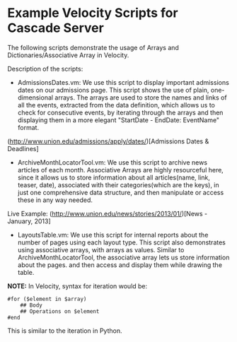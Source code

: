 Example Velocity Scripts for Cascade Server
============================================

The following scripts demonstrate the usage of Arrays and Dictionaries/Associative Array in Velocity. 

Description of the scripts:

* AdmissionsDates.vm: We use this script to display important admissions dates on our admissions page. This script shows the use of plain, one-dimensional arrays. The arrays are used to store the names and links of all the events, extracted from the data definition, which allows us to check for consecutive events, by iterating through the arrays and then displaying them in a more elegant "StartDate - EndDate: EventName" format.

(http://www.union.edu/admissions/apply/dates/)[Admissions Dates & Deadlines]

* ArchiveMonthLocatorTool.vm: We use this script to archive news articles of each month. Associative Arrays are highly resourceful here, since it allows us to store information about all articles(name, link, teaser, date), associated with their categories(which are the keys), in just one comprehensive data structure, and then manipulate or access these in any way needed.

Live Example: (http://www.union.edu/news/stories/2013/01/)[News - January, 2013]

* LayoutsTable.vm: We use this script for internal reports about the number of pages using each layout type. This script also demonstrates using associative arrays, with arrays as values. Similar to ArchiveMonthLocatorTool, the associative array lets us store information about the pages. and then access and display them while drawing the table.


**NOTE:**
In Velocity, syntax for iteration would be:

```
#for ($element in $array)
	## Body
	## Operations on $element
#end
```
This is similar to the iteration in Python.



